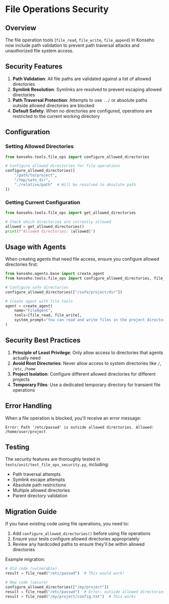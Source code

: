# File Operations Security

## Overview

The file operation tools (`file_read`, `file_write`, `file_append`) in Konseho now include path validation to prevent path traversal attacks and unauthorized file system access.

## Security Features

1. **Path Validation**: All file paths are validated against a list of allowed directories
2. **Symlink Resolution**: Symlinks are resolved to prevent escaping allowed directories
3. **Path Traversal Protection**: Attempts to use `../` or absolute paths outside allowed directories are blocked
4. **Default Safety**: When no directories are configured, operations are restricted to the current working directory

## Configuration

### Setting Allowed Directories

```python
from konseho.tools.file_ops import configure_allowed_directories

# Configure allowed directories for file operations
configure_allowed_directories([
    "/path/to/project",
    "/tmp/safe_dir",
    "./relative/path"  # Will be resolved to absolute path
])
```

### Getting Current Configuration

```python
from konseho.tools.file_ops import get_allowed_directories

# Check which directories are currently allowed
allowed = get_allowed_directories()
print(f"Allowed directories: {allowed}")
```

## Usage with Agents

When creating agents that need file access, ensure you configure allowed directories first:

```python
from konseho.agents.base import create_agent
from konseho.tools.file_ops import configure_allowed_directories, file_read, file_write

# Configure safe directories
configure_allowed_directories(["/safe/project/dir"])

# Create agent with file tools
agent = create_agent(
    name="FileAgent",
    tools=[file_read, file_write],
    system_prompt="You can read and write files in the project directory."
)
```

## Security Best Practices

1. **Principle of Least Privilege**: Only allow access to directories that agents actually need
2. **Avoid Root Directories**: Never allow access to system directories like `/`, `/etc`, `/home`
3. **Project Isolation**: Configure different allowed directories for different projects
4. **Temporary Files**: Use a dedicated temporary directory for transient file operations

## Error Handling

When a file operation is blocked, you'll receive an error message:

```
Error: Path '/etc/passwd' is outside allowed directories. Allowed: /home/user/project
```

## Testing

The security features are thoroughly tested in `tests/unit/test_file_ops_security.py`, including:

- Path traversal attempts
- Symlink escape attempts
- Absolute path restrictions
- Multiple allowed directories
- Parent directory validation

## Migration Guide

If you have existing code using file operations, you need to:

1. Add `configure_allowed_directories()` before using file operations
2. Ensure your tests configure allowed directories appropriately
3. Review any hardcoded paths to ensure they'll be within allowed directories

Example migration:

```python
# Old code (vulnerable)
result = file_read("/etc/passwd")  # This would work!

# New code (secure)
configure_allowed_directories(["/my/project"])
result = file_read("/etc/passwd")  # Error: outside allowed directories
result = file_read("/my/project/config.txt")  # This works
```